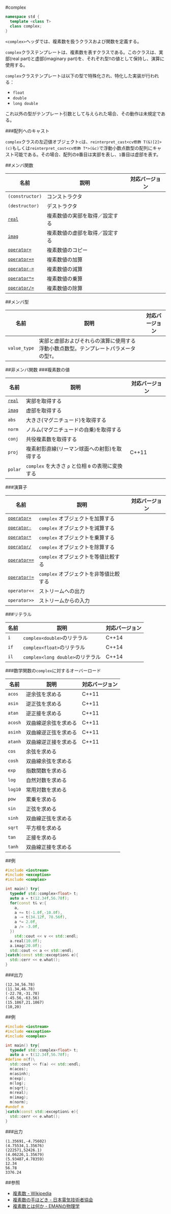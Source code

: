 #complex
```cpp
namespace std {
  template <class T>
  class complex;
}
```

`<complex>`ヘッダでは、複素数を扱うクラスおよび関数を定義する。


`complex`クラステンプレートは、複素数を表すクラスである。このクラスは、実部(real part)と虚部(imaginary part)を、それぞれ型`T`の値として保持し、演算に使用する。

`complex`クラステンプレートは以下の型で特殊化され、特化した実装が行われる：

- `float`
- `double`
- `long double`

これ以外の型がテンプレート引数として与えられた場合、その動作は未規定である。


###配列へのキャスト

`complex`クラスの左辺値オブジェクト`c`は、`reinterpret_cast<cv修飾 T(&)[2]>(c)`もしくは`reinterpret_cast<cv修飾 T*>(&c)`で浮動小数点数型の配列にキャスト可能である。その場合、配列の`0`番目は実部を表し、`1`番目は虚部を表す。


##メンバ関数

| 名前                                                  | 説明                           | 対応バージョン |
|-------------------------------------------------------|--------------------------------|----------------|
| `(constructor)`                                       | コンストラクタ                 |                |
| `(destructor)`                                        | デストラクタ                   |                |
| [`real`](complex/complex/imag.md)                     | 複素数値の実部を取得／設定する |                |
| [`imag`](complex/complex/imag.md)                     | 複素数値の虚部を取得／設定する |                |
| [`operator=`](complex/complex/op_assign.md)           | 複素数値のコピー               |                |
| [`operator+=`](complex/complex/op_plus_assign.md)     | 複素数値の加算                 |                |
| [`operator-=`](complex/complex/op_minus_assign.md)    | 複素数値の減算                 |                |
| [`operator*=`](complex/complex/op_multiply_assign.md) | 複素数値の乗算                 |                |
| [`operator/=`](complex/complex/op_divide_assign.md)   | 複素数値の除算                 |                |


##メンバ型

| 名前 | 説明 | 対応バージョン |
|--------------|------|----------------|
| `value_type` | 実部と虚部およびそれらの演算に使用する浮動小数点数型。テンプレートパラメータの型`T`。 | |


##非メンバ関数
###複素数の値

| 名前                       | 説明                                                 | 対応バージョン |
|----------------------------|------------------------------------------------------|----------------|
| [`real`](complex/real.md)  | 実部を取得する                                       |                |
| [`imag`](complex/imag.md)  | 虚部を取得する                                       |                |
| `abs`                      | 大きさ(マグニチュード)を取得する                     |                |
| `norm`                     | ノルム(マグニチュードの自乗)を取得する               |                |
| `conj`                     | 共役複素数を取得する                                 |                |
| `proj`                     | 複素射影直線(リーマン球面への射影)を取得する         | C++11          |
| `polar`                    | `complex` を大きさ `ρ` と位相 `Θ` の表現に変換する   |                |


###演算子

| 名前                                    | 説明                                   | 対応バージョン |
|-----------------------------------------|----------------------------------------|----------------|
| [`operator+`](complex/op_plus.md)       | `complex` オブジェクトを加算する       |                |
| [`operator-`](complex/op_minus.md)      | `complex` オブジェクトを減算する       |                |
| [`operator*`](complex/op_multiply.md)   | `complex` オブジェクトを乗算する       |                |
| [`operator/`](complex/op_divide.md)     | `complex` オブジェクトを除算する       |                |
| [`operator==`](complex/op_equal.md)     | `complex` オブジェクトを等値比較する   |                |
| [`operator!=`](complex/op_not_equal.md) | `complex` オブジェクトを非等値比較する |                |
| `operator<<`                            | ストリームへの出力                     |                |
| `operator>>`                            | ストリームからの入力                   |                |


###リテラル

| 名前 | 説明                             | 対応バージョン |
|------|----------------------------------|----------------|
| `i`  | `complex<double>`のリテラル      | C++14          |
| `if` | `complex<float>`のリテラル       | C++14          |
| `il` | `complex<long double>`のリテラル | C++14          |


###数学関数の`complex`に対するオーバーロード

| 名前    | 説明                 | 対応バージョン |
|---------|----------------------|----------------|
| `acos`  | 逆余弦を求める       | C++11 |
| `asin`  | 逆正弦を求める       | C++11 |
| `atan`  | 逆正接を求める       | C++11 |
| `acosh` | 双曲線逆余弦を求める | C++11 |
| `asinh` | 双曲線逆正弦を求める | C++11 |
| `atanh` | 双曲線逆正接を求める | C++11 |
| `cos`   | 余弦を求める         | |
| `cosh`  | 双曲線余弦を求める   | |
| `exp`   | 指数関数を求める     | |
| `log`   | 自然対数を求める     | |
| `log10` | 常用対数を求める     | |
| `pow`   | 累乗を求める         | |
| `sin`   | 正弦を求める         | |
| `sinh`  | 双曲線正弦を求める   | |
| `sqrt`  | 平方根を求める       | |
| `tan`   | 正接を求める         | |
| `tanh`  | 双曲線正接を求める   | |


##例
```cpp
#include <iostream>
#include <exception>
#include <complex>

int main() try{
  typedef std::complex<float> t;
  auto a = t(12.34f,56.78f);
  for(const t& v:{
    a,
    a += t(-1.0f,-10.0f),
    a -= t(34.12f, 78.56f),
    a *= 2.0f,
    a /= -3.0f,
  })
    std::cout << v << std::endl; 
  a.real(10.0f);
  a.imag(20.0f);
  std::cout << a << std::endl;
}catch(const std::exception& e){
  std::cerr << e.what();
}
```

###出力
```
(12.34,56.78)
(11.34,46.78)
(-22.78,-31.78)
(-45.56,-63.56)
(15.1867,21.1867)
(10,20)
```

##例
```cpp
#include <iostream>
#include <exception>
#include <complex>

int main() try{
  typedef std::complex<float> t; 
  auto a = t(12.34f,56.78f);
#define m(f)\
  std::cout << f(a) << std::endl;
  m(acos);
  m(asinh);
  m(exp);
  m(log);
  m(sqrt);
  m(real);
  m(imag);
  m(norm);
#undef m
}catch(const std::exception& e){
  std::cerr << e.what();
}
```

###出力
```
(1.35691,-4.75602)
(4.75534,1.35676)
(222571,52426.1)
(4.06226,1.35679)
(5.93487,4.78359)
12.34
56.78
3376.24
```


##参照
- [複素数 - Wikipedia](http://ja.wikipedia.org/wiki/複素数)
- [複素数の手ほどき - 日本電気技術者協会](http://www.jeea.or.jp/course/contents/01109/)
- [複素数とは何か - EMANの物理学](http://homepage2.nifty.com/eman/math/imaginary01.html)

